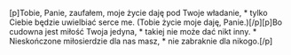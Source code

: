 [p]Tobie, Panie, zaufałem, moje życie daję pod Twoje władanie, * tylko Ciebie będzie uwielbiać serce me. (Tobie życie moje daję, Panie.)[/p][p]Bo cudowna jest miłość Twoja jedyna, * takiej nie może dać nikt inny. * Nieskończone miłosierdzie dla nas masz, * nie zabraknie dla nikogo.[/p]